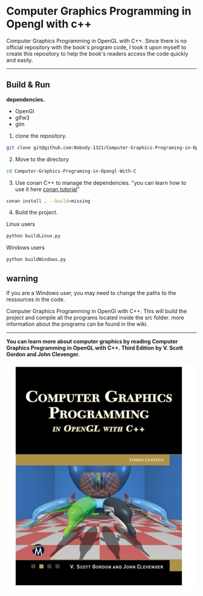 # Computer Graphics Programming in Opengl with c++ 
Computer Graphics Programming in OpenGL with C++. Since there is no official repository with the book's program code, I took it upon myself to create this repository to help the book's readers access the code quickly and easily. 

---------
## Build & Run
**dependencies.**
- OpenGl
- glfw3
- glm

1. clone the repository.
```sh
git clone git@github.com:Nobody-1321/Computer-Graphics-Programing-in-Opengl-With-C.git
```
2. Move to the directory 
```sh
cd Computer-Graphics-Programing-in-Opengl-With-C
```

3. Use conan C++ to manage the dependencies. "you can learn how to use it here [conan tutorial](https://docs.conan.io/2/tutorial.html)" 

```sh
conan install . --build=missing 
```
4. Build the project.

Linux users

```sh
python buildLinux.py
```

Windows users

```sh
python buildWindows.py
```

## warning 
If you are a Windows user, you may need to change the paths to the ressources in the code.


Computer Graphics Programming in OpenGl with C++. This will build the project and compile all the programs located inside the src folder. more information about the programs can be found in the wiki. 

---------------------------
**You can learn more about computer graphics by reading Computer Graphics Programming in OpenGL with C++.
Third Edition by V. Scott Gordon and John Clevenger.**

![image1](graphi.png "image1")
